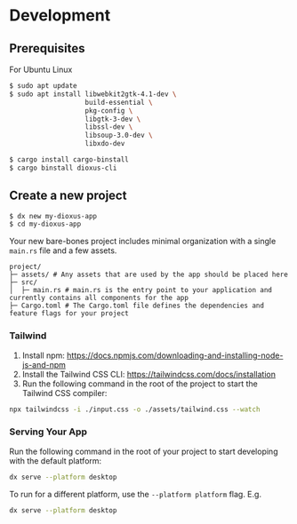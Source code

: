 # Development

## Prerequisites

For Ubuntu Linux

```bash
$ sudo apt update
$ sudo apt install libwebkit2gtk-4.1-dev \
                   build-essential \
                   pkg-config \
                   libgtk-3-dev \
                   libssl-dev \
                   libsoup-3.0-dev \
                   libxdo-dev

$ cargo install cargo-binstall
$ cargo binstall dioxus-cli
```

## Create a new project

```bash
$ dx new my-dioxus-app
$ cd my-dioxus-app
```

Your new bare-bones project includes minimal organization with a single `main.rs` file and a few assets.

```
project/
├─ assets/ # Any assets that are used by the app should be placed here
├─ src/
│  ├─ main.rs # main.rs is the entry point to your application and currently contains all components for the app
├─ Cargo.toml # The Cargo.toml file defines the dependencies and feature flags for your project
```

### Tailwind
1. Install npm: https://docs.npmjs.com/downloading-and-installing-node-js-and-npm
2. Install the Tailwind CSS CLI: https://tailwindcss.com/docs/installation
3. Run the following command in the root of the project to start the Tailwind CSS compiler:

```bash
npx tailwindcss -i ./input.css -o ./assets/tailwind.css --watch
```

### Serving Your App

Run the following command in the root of your project to start developing with the default platform:

```bash
dx serve --platform desktop
```

To run for a different platform, use the `--platform platform` flag. E.g.
```bash
dx serve --platform desktop
```

